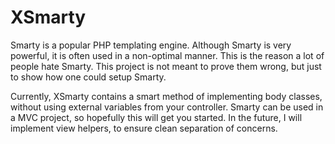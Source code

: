 XSmarty
====

Smarty is a popular PHP templating engine. Although Smarty is very powerful, it is often used in a non-optimal manner. This is the reason a lot of people hate Smarty. This project is not meant to prove them wrong, but just to show how one could setup Smarty.

Currently, XSmarty contains a smart method of implementing body classes, without using external variables from your controller. Smarty can be used in a MVC project, so hopefully this will get you started. In the future, I will implement view helpers, to ensure clean separation of concerns. 